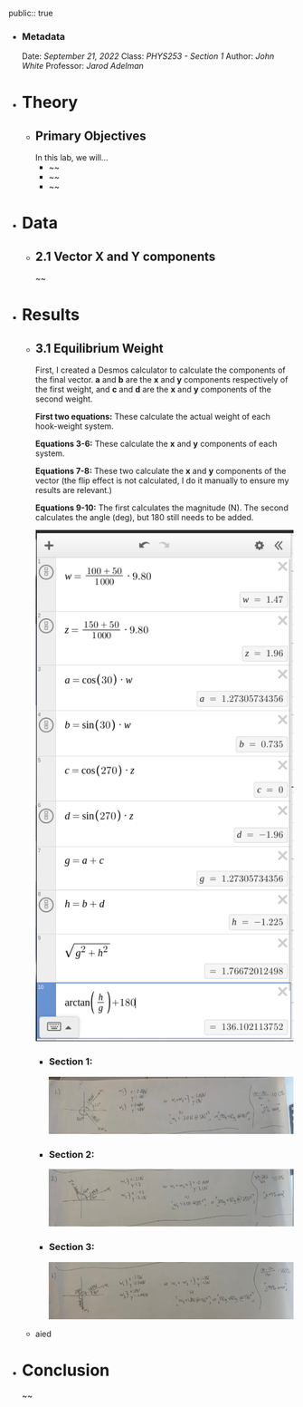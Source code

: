 public:: true

- ### Metadata
  Date: *September 21, 2022*
  Class: *PHYS253 - Section 1*
  Author: *John White*
  Professor: *Jarod Adelman*
- # Theory
	- ## Primary Objectives
	  In this lab, we will...
	  * ~~
	  * ~~
	  * ~~
- # Data
	- ## 2.1 Vector X and Y components
	  ~~
- # Results
	- ## 3.1 Equilibrium Weight
	  First, I created a Desmos calculator to calculate the components of the final vector. **a** and **b** are the **x** and **y** components respectively of the first weight, and **c** and **d** are the **x** and **y** components of the second weight.
	  
	  **First two equations:**
	  These calculate the actual weight of each hook-weight system.
	  
	  **Equations 3-6:**
	  These calculate the **x** and **y** components of each system.
	  
	  **Equations 7-8:**
	  These two calculate the **x** and **y** components of the vector (the flip effect is not calculated, I do it manually to ensure my results are relevant.)
	  
	  **Equations 9-10:**
	  The first calculates the magnitude (N).
	  The second calculates the angle (deg), but 180 still needs to be added.
	  
	  ![image.png](../assets/image_1696277462627_0.png)
		- ### Section 1:
		  ![image.png](../assets/image_1696298957854_0.png)
		- ### Section 2:
		  ![image.png](../assets/image_1696299002530_0.png)
		- ### Section 3:
		  ![image.png](../assets/image_1696299027545_0.png)
	- aied
- # Conclusion
  ~~